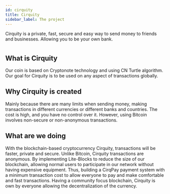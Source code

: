 ```yaml
---
id: cirquity
title: Cirquity
sidebar_label: The project
---
```


Cirquity is a private, fast, secure and easy way to send money to friends and businesses. Allowing you to be your own bank.

#

## What is Cirquity

Our coin is based on Cryptonote technology and using CN Turtle algorithm. Our goal for Cirquity is to be used on any aspect of transactions globally.

## Why Cirquity is created

Mainly because there are many limits when sending money, making transactions in different currencies or different banks and countries. The cost is high, and you have no control over it. However, using Bitcoin involves non-secure or non-anonymous transactions.

## What are we doing

With the blockchain-based cryptocurrency Cirquity, transactions will be faster, private and secure. Unlike Bitcoin, Cirquity transactions are anonymous. By implementing Lite-Blocks to reduce the size of our blockchain, allowing normal users to participate in our network without having expensive equipment. Thus, building a CirqPay payment system with a minimum transaction cost to allow everyone to pay and make comfortable and fast transactions. Having a community focus blockchain, Cirquity is own by everyone allowing the decentralization of the currency.
